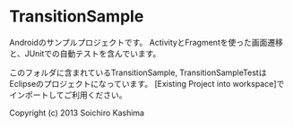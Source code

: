 TransitionSample
====

Androidのサンプルプロジェクトです。
ActivityとFragmentを使った画面遷移と、JUnitでの自動テストを含んでいます。

このフォルダに含まれているTransitionSample, TransitionSampleTestは
Eclipseのプロジェクトになっています。
[Existing Project into workspace]でインポートしてご利用ください。

Copyright (c) 2013 Soichiro Kashima
